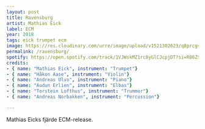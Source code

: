```yaml
---
layout: post
title: Ravensburg
artist: Mathias Eick
label: ECM
year: 2018
tags: eick trumpet ecm
image: https://res.cloudinary.com/urre/image/upload/v1521302623/q8prcgvuec1pgwi2bumt.jpg
permalink: /ravensburg/
spotify: https://open.spotify.com/track/1VJWskMZ1rc8yGlCJcpjDT?si=R86ZSMAGRoSPnUog1PUzBQ
credits:
- { name: "Mathias Eick", instrument: "Trumpet"}
- { name: "Håkon Aase", instrument: "Violin"}
- { name: "Andreas Ulvo", instrument: "Piano"}
- { name: "Audun Erlien", instrument: "Elbas"}
- { name: "Torstein Lofthus", instrument: "Trummor"}
- { name: "Andreas Norbakken", instrument: "Percussion"}

---
```


Mathias Eicks fjärde ECM-release.

